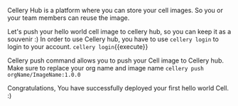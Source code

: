 Cellery Hub is a platform where you can store your cell images. So you or your team members can reuse the image.

Let's push your hello world cell image to cellery hub, so you can keep it as a souvenir :)
In order to use Cellery hub, you have to use `cellery login` to login to your account.
`cellery login`{{execute}}

Cellery push command allows you to push your Cell image to Cellery hub. Make sure to replace your org name and image name
`cellery push orgName/ImageName:1.0.0`

Congratulations, You have successfully deployed your first hello world Cell.  :)


